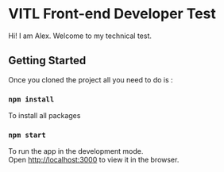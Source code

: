 # VITL Front-end Developer Test

Hi! I am Alex. Welcome to my technical test. 

## Getting Started

Once you cloned the project all you need to do is :

### `npm install`

To install all packages

### `npm start`

To run the app in the development mode.\
Open [http://localhost:3000](http://localhost:3000) to view it in the browser.

